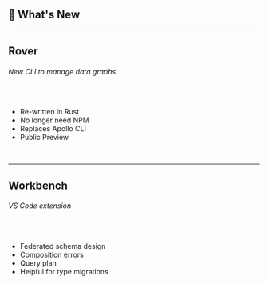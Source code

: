 <!-- section-title: What\'s New -->

## 📣 What's New

---

## Rover

###### _New CLI to manage data graphs_

<div>
    <br />
    <ul> 
        <li>
            <h7> Re-written in Rust </h7>
        </li>
        <li>
            <h7> No longer need NPM </h7>
        </li>
        <li>
            <h7> Replaces Apollo CLI </h7>
        </li>
        <li>
            <h7> Public Preview </h7>
        </li>
    </ul>
    <br />
</div>

---

## Workbench

###### _VS Code extension_

<div>
    <br />
    <ul> 
        <li>
            <h7> Federated schema design </h7>
        </li>
        <li>
            <h7> Composition errors </h7>
        </li>
        <li>
            <h7> Query plan </h7>
        </li>
        <li>
            <h7> Helpful for type migrations </h7>
        </li>
    </ul>
    <br />
</div>